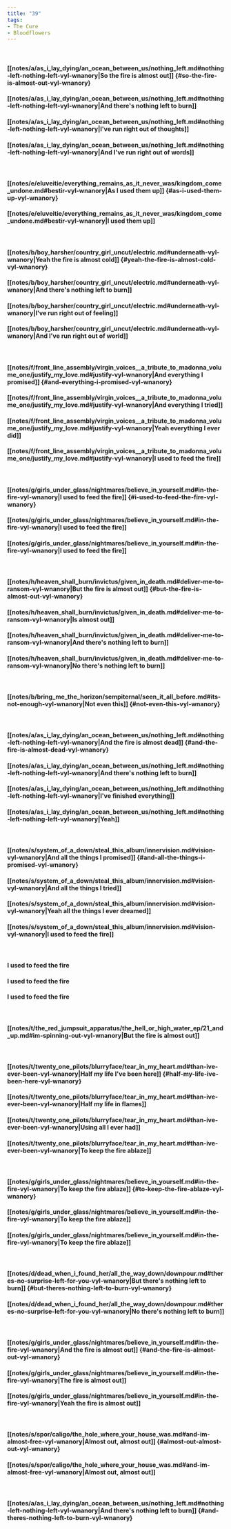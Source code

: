 ```yaml
---
title: "39"
tags:
- The Cure
- Bloodflowers
---
```

&nbsp;
#### [[notes/a/as_i_lay_dying/an_ocean_between_us/nothing_left.md#nothing-left-nothing-left-vyl-wnanory|So the fire is almost out]] {#so-the-fire-is-almost-out-vyl-wnanory}
#### [[notes/a/as_i_lay_dying/an_ocean_between_us/nothing_left.md#nothing-left-nothing-left-vyl-wnanory|And there's nothing left to burn]]
#### [[notes/a/as_i_lay_dying/an_ocean_between_us/nothing_left.md#nothing-left-nothing-left-vyl-wnanory|I've run right out of thoughts]]
#### [[notes/a/as_i_lay_dying/an_ocean_between_us/nothing_left.md#nothing-left-nothing-left-vyl-wnanory|And I've run right out of words]]
&nbsp;
#### [[notes/e/eluveitie/everything_remains_as_it_never_was/kingdom_come_undone.md#bestir-vyl-wnanory|As I used them up]] {#as-i-used-them-up-vyl-wnanory}
#### [[notes/e/eluveitie/everything_remains_as_it_never_was/kingdom_come_undone.md#bestir-vyl-wnanory|I used them up]]
&nbsp;
#### [[notes/b/boy_harsher/country_girl_uncut/electric.md#underneath-vyl-wnanory|Yeah the fire is almost cold]] {#yeah-the-fire-is-almost-cold-vyl-wnanory}
#### [[notes/b/boy_harsher/country_girl_uncut/electric.md#underneath-vyl-wnanory|And there's nothing left to burn]]
#### [[notes/b/boy_harsher/country_girl_uncut/electric.md#underneath-vyl-wnanory|I've run right out of feeling]]
#### [[notes/b/boy_harsher/country_girl_uncut/electric.md#underneath-vyl-wnanory|And I've run right out of world]]
&nbsp;
#### [[notes/f/front_line_assembly/virgin_voices__a_tribute_to_madonna_volume_one/justify_my_love.md#justify-vyl-wnanory|And everything I promised]] {#and-everything-i-promised-vyl-wnanory}
#### [[notes/f/front_line_assembly/virgin_voices__a_tribute_to_madonna_volume_one/justify_my_love.md#justify-vyl-wnanory|And everything I tried]]
#### [[notes/f/front_line_assembly/virgin_voices__a_tribute_to_madonna_volume_one/justify_my_love.md#justify-vyl-wnanory|Yeah everything I ever did]]
#### [[notes/f/front_line_assembly/virgin_voices__a_tribute_to_madonna_volume_one/justify_my_love.md#justify-vyl-wnanory|I used to feed the fire]]
&nbsp;
#### [[notes/g/girls_under_glass/nightmares/believe_in_yourself.md#in-the-fire-vyl-wnanory|I used to feed the fire]] {#i-used-to-feed-the-fire-vyl-wnanory}
#### [[notes/g/girls_under_glass/nightmares/believe_in_yourself.md#in-the-fire-vyl-wnanory|I used to feed the fire]]
#### [[notes/g/girls_under_glass/nightmares/believe_in_yourself.md#in-the-fire-vyl-wnanory|I used to feed the fire]]
&nbsp;
#### [[notes/h/heaven_shall_burn/invictus/given_in_death.md#deliver-me-to-ransom-vyl-wnanory|But the fire is almost out]] {#but-the-fire-is-almost-out-vyl-wnanory}
#### [[notes/h/heaven_shall_burn/invictus/given_in_death.md#deliver-me-to-ransom-vyl-wnanory|Is almost out]]
#### [[notes/h/heaven_shall_burn/invictus/given_in_death.md#deliver-me-to-ransom-vyl-wnanory|And there's nothing left to burn]]
#### [[notes/h/heaven_shall_burn/invictus/given_in_death.md#deliver-me-to-ransom-vyl-wnanory|No there's nothing left to burn]]
&nbsp;
#### [[notes/b/bring_me_the_horizon/sempiternal/seen_it_all_before.md#its-not-enough-vyl-wnanory|Not even this]] {#not-even-this-vyl-wnanory}
&nbsp;
#### [[notes/a/as_i_lay_dying/an_ocean_between_us/nothing_left.md#nothing-left-nothing-left-vyl-wnanory|And the fire is almost dead]] {#and-the-fire-is-almost-dead-vyl-wnanory}
#### [[notes/a/as_i_lay_dying/an_ocean_between_us/nothing_left.md#nothing-left-nothing-left-vyl-wnanory|And there's nothing left to burn]]
#### [[notes/a/as_i_lay_dying/an_ocean_between_us/nothing_left.md#nothing-left-nothing-left-vyl-wnanory|I've finished everything]]
#### [[notes/a/as_i_lay_dying/an_ocean_between_us/nothing_left.md#nothing-left-nothing-left-vyl-wnanory|Yeah]]
&nbsp;
#### [[notes/s/system_of_a_down/steal_this_album/innervision.md#vision-vyl-wnanory|And all the things I promised]] {#and-all-the-things-i-promised-vyl-wnanory}
#### [[notes/s/system_of_a_down/steal_this_album/innervision.md#vision-vyl-wnanory|And all the things I tried]]
#### [[notes/s/system_of_a_down/steal_this_album/innervision.md#vision-vyl-wnanory|Yeah all the things I ever dreamed]]
#### [[notes/s/system_of_a_down/steal_this_album/innervision.md#vision-vyl-wnanory|I used to feed the fire]]
&nbsp;
#### I used to feed the fire
#### I used to feed the fire
#### I used to feed the fire
&nbsp;
#### [[notes/t/the_red_jumpsuit_apparatus/the_hell_or_high_water_ep/21_and_up.md#im-spinning-out-vyl-wnanory|But the fire is almost out]]
&nbsp;
#### [[notes/t/twenty_one_pilots/blurryface/tear_in_my_heart.md#than-ive-ever-been-vyl-wnanory|Half my life I've been here]] {#half-my-life-ive-been-here-vyl-wnanory}
#### [[notes/t/twenty_one_pilots/blurryface/tear_in_my_heart.md#than-ive-ever-been-vyl-wnanory|Half my life in flames]]
#### [[notes/t/twenty_one_pilots/blurryface/tear_in_my_heart.md#than-ive-ever-been-vyl-wnanory|Using all I ever had]]
#### [[notes/t/twenty_one_pilots/blurryface/tear_in_my_heart.md#than-ive-ever-been-vyl-wnanory|To keep the fire ablaze]]
&nbsp;
#### [[notes/g/girls_under_glass/nightmares/believe_in_yourself.md#in-the-fire-vyl-wnanory|To keep the fire ablaze]] {#to-keep-the-fire-ablaze-vyl-wnanory}
#### [[notes/g/girls_under_glass/nightmares/believe_in_yourself.md#in-the-fire-vyl-wnanory|To keep the fire ablaze]]
#### [[notes/g/girls_under_glass/nightmares/believe_in_yourself.md#in-the-fire-vyl-wnanory|To keep the fire ablaze]]
&nbsp;
#### [[notes/d/dead_when_i_found_her/all_the_way_down/downpour.md#theres-no-surprise-left-for-you-vyl-wnanory|But there's nothing left to burn]] {#but-theres-nothing-left-to-burn-vyl-wnanory}
#### [[notes/d/dead_when_i_found_her/all_the_way_down/downpour.md#theres-no-surprise-left-for-you-vyl-wnanory|No there's nothing left to burn]]
&nbsp;
#### [[notes/g/girls_under_glass/nightmares/believe_in_yourself.md#in-the-fire-vyl-wnanory|And the fire is almost out]] {#and-the-fire-is-almost-out-vyl-wnanory}
#### [[notes/g/girls_under_glass/nightmares/believe_in_yourself.md#in-the-fire-vyl-wnanory|The fire is almost out]]
#### [[notes/g/girls_under_glass/nightmares/believe_in_yourself.md#in-the-fire-vyl-wnanory|Yeah the fire is almost out]]
&nbsp;
#### [[notes/s/spor/caligo/the_hole_where_your_house_was.md#and-im-almost-free-vyl-wnanory|Almost out, almost out]] {#almost-out-almost-out-vyl-wnanory}
#### [[notes/s/spor/caligo/the_hole_where_your_house_was.md#and-im-almost-free-vyl-wnanory|Almost out, almost out]]
&nbsp;
#### [[notes/a/as_i_lay_dying/an_ocean_between_us/nothing_left.md#nothing-left-nothing-left-vyl-wnanory|And there's nothing left to burn]] {#and-theres-nothing-left-to-burn-vyl-wnanory}
